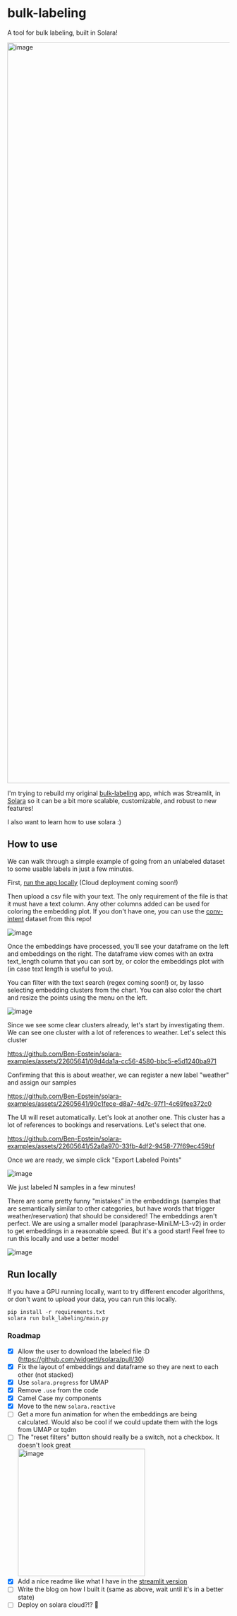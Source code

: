 # bulk-labeling
A tool for bulk labeling, built in Solara!

<img width="1675" alt="image" src="https://github.com/Ben-Epstein/solara-examples/assets/22605641/1d96c594-90fc-40dc-b497-88e4965fcbea">


I'm trying to rebuild my original [bulk-labeling](https://github.com/rungalileo/bulk-labeling/) app, which was Streamlit, in [Solara](https://github.com/widgetti/solara) so it can be a bit more scalable, customizable, and robust to new features!

I also want to learn how to use solara :)

## How to use
We can walk through a simple example of going from an unlabeled dataset to some usable labels in just a few minutes.

First, [run the app locally](https://github.com/Ben-Epstein/solara-examples/blob/main/bulk-labeling/CONTRIBUTING.md#development) (Cloud deployment coming soon!)

Then upload a csv file with your text. The only requirement of the file is that it must have a text column. Any other columns added can be used for coloring the embedding plot. If you don't have one, you can use the [conv-intent](https://github.com/Ben-Epstein/solara-examples/blob/main/bulk-labeling/bulk_labeling/conv_intent.csv) dataset from this repo!

![image](https://github.com/Ben-Epstein/solara-examples/assets/22605641/102f2931-ef83-4c2d-b92c-97cc2b25f0cd)

Once the embeddings have processed, you'll see your dataframe on the left and embeddings on the right. The dataframe view comes with an extra text_length column that you can sort by, or color the embeddings plot with (in case text length is useful to you).

You can filter with the text search (regex coming soon!) or, by lasso selecting embedding clusters from the chart. You can also color the chart and resize the points using the menu on the left.

![image](https://github.com/Ben-Epstein/solara-examples/assets/22605641/8add7a83-1739-45cc-a441-6f29dcc7d08b)

Since we see some clear clusters already, let's start by investigating them. We can see one cluster with a lot of references to weather. Let's select this cluster

https://github.com/Ben-Epstein/solara-examples/assets/22605641/09d4da1a-cc56-4580-bbc5-e5d1240ba971

Confirming that this is about weather, we can register a new label "weather" and assign our samples

https://github.com/Ben-Epstein/solara-examples/assets/22605641/90c1fece-d8a7-4d7c-97f1-4c69fee372c0

The UI will reset automatically. Let's look at another one. This cluster has a lot of references to bookings and reservations. Let's select that one.

https://github.com/Ben-Epstein/solara-examples/assets/22605641/52a6a970-33fb-4df2-9458-77f69ec459bf


Once we are ready, we simple click "Export Labeled Points"

![image](https://github.com/Ben-Epstein/solara-examples/assets/22605641/8d845410-d644-4d39-838b-392ea2538937)

We just labeled N samples in a few minutes!

There are some pretty funny "mistakes" in the embeddings (samples that are semantically similar to other categories, but have words that trigger weather/reservation) that should be considered! The embeddings aren't perfect. We are using a smaller model (paraphrase-MiniLM-L3-v2) in order to get embeddings in a reasonable speed. But it's a good start! Feel free to run this locally and use a better model

![image](https://github.com/Ben-Epstein/solara-examples/assets/22605641/74b10ae5-afcf-4d49-a6bc-bda310d56d77)

## Run locally

If you have a GPU running locally, want to try different encoder algorithms, or don't want to upload your data, you can run this locally.
```
pip install -r requirements.txt
solara run bulk_labeling/main.py
```


### Roadmap
- [X] Allow the user to download the labeled file :D (https://github.com/widgetti/solara/pull/30)
- [X] Fix the layout of embeddings and dataframe so they are next to each other (not stacked)
- [X] Use `solara.progress` for UMAP
- [X] Remove `.use` from the code
- [X] Camel Case my components
- [X] Move to the new `solara.reactive`
- [ ] Get a more fun animation for when the embeddings are being calculated. Would also be cool if we could update them with the logs from UMAP or tqdm
- [ ] The "reset filters" button should really be a switch, not a checkbox. It doesn't look great<br> <img width="288" alt="image" src="https://user-images.githubusercontent.com/22605641/216855320-bad0c6f3-07bf-4202-baba-512396e8b703.png">
- [X] Add a nice readme like what I have in the [streamlit version](https://github.com/rungalileo/bulk-labeling)
- [ ] Write the blog on how I built it (same as above, wait until it's in a better state)
- [ ] Deploy on solara cloud?!? 🚀
